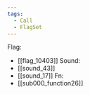 ```yaml
---
tags:
  - Call
  - FlagSet
---
```

Flag:
- [[flag_10403]]
Sound:
- [[sound_43]]
- [[sound_17]]
Fn:
- [[sub000_function26]]
